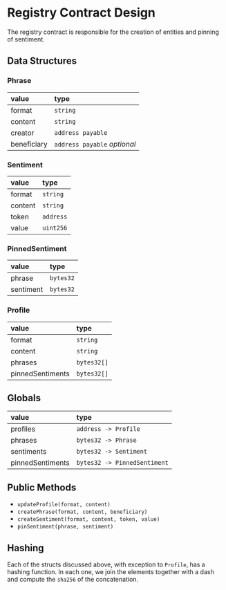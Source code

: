 # Registry Contract Design

The registry contract is responsible for the creation of entities and pinning of sentiment.

## Data Structures

### Phrase

| value       | type                         |
|:------------|:-----------------------------|
| format      | `string`                     |
| content     | `string`                     |
| creator     | `address payable`            |
| beneficiary | `address payable` *optional* |

### Sentiment

| value   | type      |
|:--------|:----------|
| format  | `string`  |
| content | `string`  |
| token   | `address` |
| value   | `uint256` |

### PinnedSentiment

| value     | type      |
|:----------|:----------|
| phrase    | `bytes32` |
| sentiment | `bytes32` |

### Profile

| value            | type        |
|:-----------------|:------------|
| format           | `string`    |
| content          | `string`    |
| phrases          | `bytes32[]` |
| pinnedSentiments | `bytes32[]` |

## Globals

| value            | type                            |
|:-----------------|:--------------------------------|
| profiles         | `address -> Profile`            |
| phrases          | `bytes32 -> Phrase`             |
| sentiments       | `bytes32 -> Sentiment`          |
| pinnedSentiments | `bytes32 -> PinnedSentiment` |

## Public Methods

- `updateProfile(format, content)`
- `createPhrase(format, content, beneficiary)`
- `createSentiment(format, content, token, value)`
- `pinSentiment(phrase, sentiment)`

## Hashing

Each of the structs discussed above, with exception to `Profile`, has a hashing function. In each one, we join the elements together with a dash and compute the `sha256` of the concatenation.
